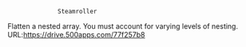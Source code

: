                   Steamroller
Flatten a nested array. You must account for varying levels of nesting.
URL:https://drive.500apps.com/77f257b8